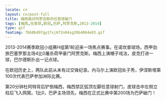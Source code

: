 ```yaml
---
locate: cn
layout: cn/post-full
title: 梅西面对阿贾克斯的任意球破门
tags: [梅西,任意球,欧冠,巴萨,阿贾克斯,2013-2014]
type: gif
featimg: 7bb8bd97gy1fxj6f2n04sg20b4064e83.gif
---
```


2013-2014赛季欧冠小组赛H组第1轮迎来一场焦点赛事。在诺坎普球场，西甲劲旅巴塞罗那主场4比0屠杀荷甲豪门阿贾克斯。梅西上演帽子戏法，皮克打进一球，巴尔德斯扑出一记点球。

在欧冠历史上，两队此前从未有过交锋纪录。内马尔上演欧冠处子秀，伊涅斯塔第100次代表巴萨参加洲际比赛。

第20分钟杜阿特背后铲倒梅西，梅西禁区弧顶左脚任意球射门，皮球击中左侧立柱后飞入网窝。1比0，巴萨主场领先，梅西在正式比赛中第200场为巴萨破门！